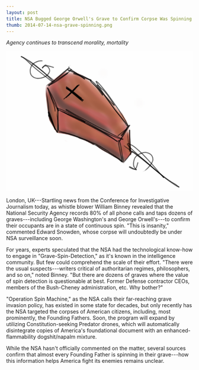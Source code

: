 ```yaml
---
layout: post
title: NSA Bugged George Orwell's Grave to Confirm Corpse Was Spinning
thumb: 2014-07-14-nsa-grave-spinning.png
---
```


*Agency continues to transcend morality, mortality*

![CoffinInt](/assets/2014-07-14-nsa-grave-spinning.png)

London, UK---Startling news from the Conference for Investigative Journalism today, as whistle blower William Binney revealed that the National Security Agency records 80% of all phone calls and taps dozens of graves---including George Washington's and George Orwell's---to confirm their occupants are in a state of continuous spin. "This is insanity," commented Edward Snowden, whose corpse will undoubtedly be under NSA surveillance soon. 

For years, experts speculated that the NSA had the technological know-how to engage in "Grave-Spin-Detection," as it's known in the intelligence community. But few could comprehend the scale of their effort. "There were the usual suspects---writers critical of authoritarian regimes, philosophers, and so on," noted Binney. "But there are dozens of graves where the value of spin detection is questionable at best. Former Defense contractor CEOs, members of the Bush-Cheney administration, etc. Why bother?"

"Operation Spin Machine," as the NSA calls their far-reaching grave invasion policy, has existed in some state for decades, but only recently has the NSA targeted the corpses of American citizens, including, most prominently, the Founding Fathers. Soon, the program will expand by utilizing Constitution-seeking Predator drones, which will automatically disintegrate copies of America's foundational document with an enhanced-flammability dogshit/napalm mixture.

While the NSA hasn't officially commented on the matter, several sources confirm that almost every Founding Father is spinning in their grave---how this information helps America fight its enemies remains unclear.
